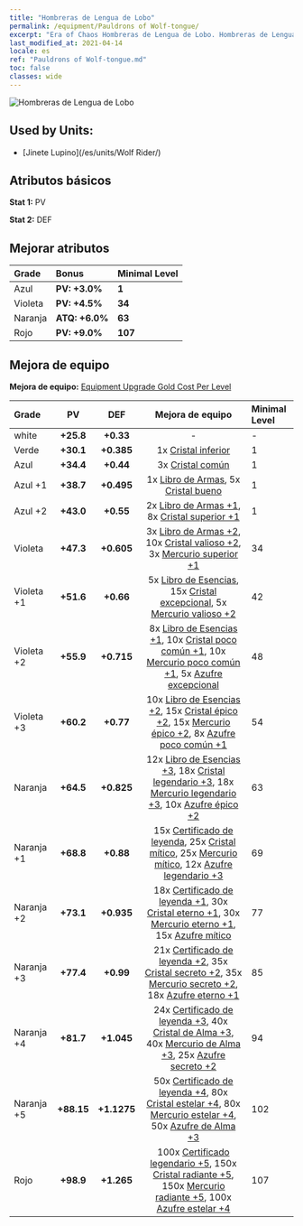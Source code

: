 ```yaml
---
title: "Hombreras de Lengua de Lobo"
permalink: /equipment/Pauldrons of Wolf-tongue/
excerpt: "Era of Chaos Hombreras de Lengua de Lobo. Hombreras de Lengua de Lobo"
last_modified_at: 2021-04-14
locale: es
ref: "Pauldrons of Wolf-tongue.md"
toc: false
classes: wide
---
```


  ![Hombreras de Lengua de Lobo](/images/e/e_4024.png)

## Used by Units:

* [Jinete Lupino](/es/units/Wolf Rider/) 


## Atributos básicos
 **Stat 1:** PV

 **Stat 2:** DEF

## Mejorar atributos

  |     Grade    |   Bonus | Minimal Level | 
  |:-------------|:--------|:--------------| 
  | Azul | **PV: +3.0%** | **1** | 
  | Violeta | **PV: +4.5%** | **34** | 
  | Naranja | **ATQ: +6.0%** | **63** | 
  | Rojo | **PV: +9.0%** | **107** | 


## Mejora de equipo
 **Mejora de equipo:** [Equipment Upgrade Gold Cost Per Level](/equipment/EquipmentUpgradeCostPerLevel/) 

  |          Grade      | PV | DEF | Mejora de equipo | Minimal Level |
  |:--------------------|:---------:|:---------:|:----------------:|:--------------|
  | white | **+25.8** | **+0.33** | - | - |
  | Verde | **+30.1** | **+0.385** | 1x [Cristal inferior](/es/Items/mat_5/) | 1 |
  | Azul | **+34.4** | **+0.44** | 3x [Cristal común](/es/Items/mat_11/) | 1 |
  | Azul +1 | **+38.7** | **+0.495** | 1x [Libro de Armas](/es/Items/mat_18/), 5x [Cristal bueno](/es/Items/mat_17/) | 1 |
  | Azul +2 | **+43.0** | **+0.55** | 2x [Libro de Armas +1](/es/Items/mat_25/), 8x [Cristal superior +1](/es/Items/mat_24/) | 1 |
  | Violeta | **+47.3** | **+0.605** | 3x [Libro de Armas +2](/es/Items/mat_32/), 10x [Cristal valioso +2](/es/Items/mat_31/), 3x [Mercurio superior +1](/es/Items/mat_21/) | 34 |
  | Violeta +1 | **+51.6** | **+0.66** | 5x [Libro de Esencias](/es/Items/mat_39/), 15x [Cristal excepcional](/es/Items/mat_38/), 5x [Mercurio valioso +2](/es/Items/mat_28/) | 42 |
  | Violeta +2 | **+55.9** | **+0.715** | 8x [Libro de Esencias +1](/es/Items/mat_46/), 10x [Cristal poco común +1](/es/Items/mat_45/), 10x [Mercurio poco común +1](/es/Items/mat_42/), 5x [Azufre excepcional](/es/Items/mat_36/) | 48 |
  | Violeta +3 | **+60.2** | **+0.77** | 10x [Libro de Esencias +2](/es/Items/mat_53/), 15x [Cristal épico +2](/es/Items/mat_52/), 15x [Mercurio épico +2](/es/Items/mat_49/), 8x [Azufre poco común +1](/es/Items/mat_43/) | 54 |
  | Naranja | **+64.5** | **+0.825** | 12x [Libro de Esencias +3](/es/Items/mat_60/), 18x [Cristal legendario +3](/es/Items/mat_59/), 18x [Mercurio legendario +3](/es/Items/mat_56/), 10x [Azufre épico +2](/es/Items/mat_50/) | 63 |
  | Naranja +1 | **+68.8** | **+0.88** | 15x [Certificado de leyenda](/es/Items/mat_67/), 25x [Cristal mítico](/es/Items/mat_66/), 25x [Mercurio mítico](/es/Items/mat_63/), 12x [Azufre legendario +3](/es/Items/mat_57/) | 69 |
  | Naranja +2 | **+73.1** | **+0.935** | 18x [Certificado de leyenda +1](/es/Items/mat_74/), 30x [Cristal eterno +1](/es/Items/mat_73/), 30x [Mercurio eterno +1](/es/Items/mat_70/), 15x [Azufre mítico](/es/Items/mat_64/) | 77 |
  | Naranja +3 | **+77.4** | **+0.99** | 21x [Certificado de leyenda +2](/es/Items/mat_81/), 35x [Cristal secreto +2](/es/Items/mat_80/), 35x [Mercurio secreto +2](/es/Items/mat_77/), 18x [Azufre eterno +1](/es/Items/mat_71/) | 85 |
  | Naranja +4 | **+81.7** | **+1.045** | 24x [Certificado de leyenda +3](/es/Items/mat_88/), 40x [Cristal de Alma +3](/es/Items/mat_87/), 40x [Mercurio de Alma +3](/es/Items/mat_84/), 25x [Azufre secreto +2](/es/Items/mat_78/) | 94 |
  | Naranja +5 | **+88.15** | **+1.1275** | 50x [Certificado de leyenda +4](/es/Items/mat_95/), 80x [Cristal estelar +4](/es/Items/mat_94/), 80x [Mercurio estelar +4](/es/Items/mat_91/), 50x [Azufre de Alma +3](/es/Items/mat_85/) | 102 |
  | Rojo | **+98.9** | **+1.265** | 100x [Certificado legendario +5](/es/Items/mat_102/), 150x [Cristal radiante +5](/es/Items/mat_101/), 150x [Mercurio radiante +5](/es/Items/mat_98/), 100x [Azufre estelar +4](/es/Items/mat_92/) | 107 |

